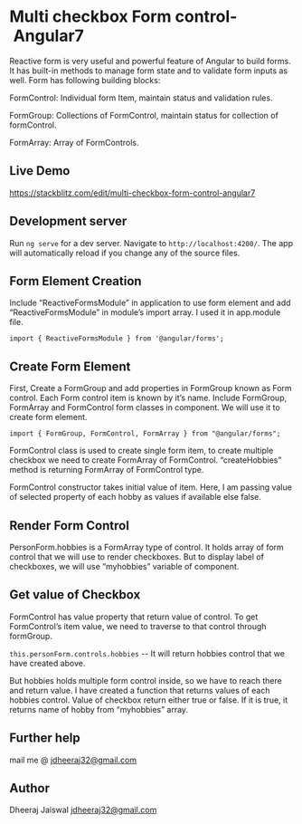 # Multi checkbox Form control- Angular7
Reactive form is very useful and powerful feature of Angular to build forms. It has built-in methods to manage form state and to validate form inputs as well. Form has following building blocks:

FormControl: Individual form Item, maintain status and validation rules.

FormGroup: Collections of FormControl, maintain status for collection of formControl.

FormArray: Array of FormControls.

## Live Demo

https://stackblitz.com/edit/multi-checkbox-form-control-angular7

## Development server

Run `ng serve` for a dev server. Navigate to `http://localhost:4200/`. The app will automatically reload if you change any of the source files.

## Form Element Creation
Include “ReactiveFormsModule” in application to use form element and add “ReactiveFormsModule” in module’s import array. I used it in app.module file.

`import { ReactiveFormsModule } from '@angular/forms'; `

## Create Form Element

First, Create a FormGroup and add properties in FormGroup known as Form control. Each Form control item is known by it’s name. Include FormGroup, FormArray and FormControl form classes in component. We will use it to create form element.

`import { FormGroup, FormControl, FormArray } from "@angular/forms";`

FormControl class is used to create single form item, to create multiple checkbox we need to create FormArray of FormControl. “createHobbies” method is returning FormArray of FormControl type.

FormControl constructor takes initial value of item. Here, I am passing value of selected property of each hobby as values if available else false.

## Render Form Control

PersonForm.hobbies is a FormArray type of control. It holds array of form control that we will use to render checkboxes. But to display label of checkboxes, we will use “myhobbies” variable of component.


## Get value of Checkbox
FormControl has value property that return value of control. To get FormControl’s item value, we need to traverse to that control through formGroup.

`this.personForm.controls.hobbies` -- It will return hobbies control that we have created above.

But hobbies holds multiple form control inside, so we have to reach there and return value. I have created a function that returns values of each hobbies control. Value of checkbox return either true or false. If it is true, it returns name of hobby from “myhobbies” array.


## Further help
mail me @ jdheeraj32@gmail.com

## Author
Dheeraj Jaiswal
jdheeraj32@gmail.com

